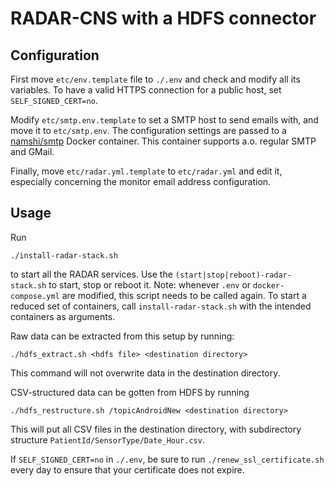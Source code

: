 # RADAR-CNS with a HDFS connector

## Configuration

First move `etc/env.template` file to `./.env` and check and modify all its variables. To have a valid HTTPS connection for a public host, set `SELF_SIGNED_CERT=no`.

Modify `etc/smtp.env.template` to set a SMTP host to send emails with, and move it to `etc/smtp.env`. The configuration settings are passed to a [namshi/smtp](https://hub.docker.com/r/namshi/smtp/) Docker container. This container supports a.o. regular SMTP and GMail.

Finally, move `etc/radar.yml.template` to `etc/radar.yml` and edit it, especially concerning the monitor email address configuration.

## Usage

Run
```shell
./install-radar-stack.sh
```
to start all the RADAR services. Use the `(start|stop|reboot)-radar-stack.sh` to start, stop or reboot it. Note: whenever `.env` or `docker-compose.yml` are modified, this script needs to be called again. To start a reduced set of containers, call `install-radar-stack.sh` with the intended containers as arguments.

Raw data can be extracted from this setup by running:

```shell
./hdfs_extract.sh <hdfs file> <destination directory>
```
This command will not overwrite data in the destination directory.

CSV-structured data can be gotten from HDFS by running

```shell
./hdfs_restructure.sh /topicAndroidNew <destination directory>
```
This will put all CSV files in the destination directory, with subdirectory structure `PatientId/SensorType/Date_Hour.csv`.

If `SELF_SIGNED_CERT=no` in `./.env`, be sure to run `./renew_ssl_certificate.sh` every day to ensure that your certificate does not expire.
